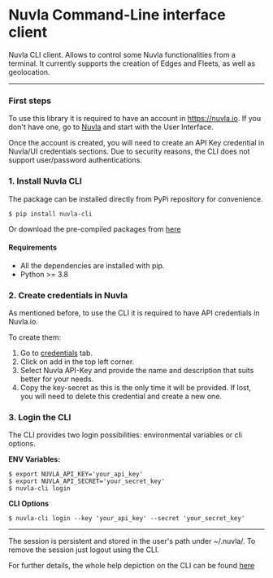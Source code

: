 # Nuvla Command-Line interface client
Nuvla CLI client. Allows to control some Nuvla functionalities from a terminal. It 
currently supports the creation of Edges and Fleets, as well as  geolocation.

---
### First steps
To use this library it is required to have an account in https://nuvla.io. If you don't have one, go to [Nuvla](https://nuvla.io/ui/sign-up) and start with the User Interface.

Once the account is created, you will need to create an API Key credential in Nuvla/UI credentials sections. Due to security reasons, the CLI does not support user/password authentications.

### 1. Install Nuvla CLI

The package can be installed directly from PyPi repository for convenience. 
```shell
$ pip install nuvla-cli
```

Or download the pre-compiled packages from [here](https://pypi.org/project/nuvla-cli/#files)

#### Requirements
 * All the dependencies are installed with pip.
 * Python >= 3.8


### 2. Create credentials in Nuvla
As mentioned before, to use the CLI it is required to have API credentials in Nuvla.io.

To create them:
 1. Go to [credentials](https://nuvla.io/ui/credentials) tab. 
 2. Click on add in the top left corner.
 3. Select Nuvla API-Key and provide the name and description that suits better for your needs.
 4. Copy the key-secret as this is the only time it will be provided. If lost, you will need to delete this credential and create a new one.


### 3. Login the CLI
The CLI provides two login possibilities: environmental variables or cli options.

**ENV Variables:**
```shell
$ export NUVLA_API_KEY='your_api_key'
$ export NUVLA_API_SECRET='your_secret_key'
$ nuvla-cli login
```

**CLI Options**
```shell
$ nuvla-cli login --key 'your_api_key' --secret 'your_secret_key'
```

---
The session is persistent and stored in the user's path under ~/.nuvla/. To remove the session just logout using the CLI.

For further details, the whole help depiction on the CLI can be found [here](help_documentation.md) 
